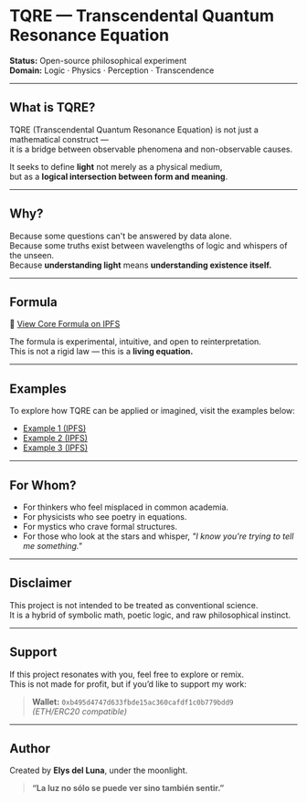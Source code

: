 # TQRE — Transcendental Quantum Resonance Equation

**Status:** Open-source philosophical experiment  
**Domain:** Logic · Physics · Perception · Transcendence

---

## What is TQRE?

TQRE (Transcendental Quantum Resonance Equation) is not just a mathematical construct —  
it is a bridge between observable phenomena and non-observable causes.

It seeks to define **light** not merely as a physical medium,  
but as a **logical intersection between form and meaning**.

---

## Why?

Because some questions can't be answered by data alone.  
Because some truths exist between wavelengths of logic and whispers of the unseen.  
Because **understanding light** means **understanding existence itself.**

---

## Formula

🔗 [View Core Formula on IPFS](https://gateway.lighthouse.storage/ipfs/bafkreif462bebw66vrqzrywfi4vg3qtl6s7pbe3nu2twac74aefjbgmsbq)

The formula is experimental, intuitive, and open to reinterpretation.  
This is not a rigid law — this is a **living equation.**

---

## Examples

To explore how TQRE can be applied or imagined, visit the examples below:

- [Example 1 (IPFS)](https://gateway.lighthouse.storage/ipfs/bafkreicdruj7xoijsqujy2bru4afm4owmsdhiqo2j223f5oapk4tnhrcfa)
- [Example 2 (IPFS)](https://gateway.lighthouse.storage/ipfs/bafkreidkdvoyl5ujge4ccslkg7t3nrzdgbolfmhllsrmodklbjv33lu2my)
- [Example 3 (IPFS)](https://tan-just-marlin-987.mypinata.cloud/ipfs/bafybeidxcy4ubexk5lhehwwntwzg4u5e43jx7yephfrvsyu5akcuydh7yq)

---

## For Whom?

- For thinkers who feel misplaced in common academia.  
- For physicists who see poetry in equations.  
- For mystics who crave formal structures.  
- For those who look at the stars and whisper, *"I know you're trying to tell me something."*

---

## Disclaimer

This project is not intended to be treated as conventional science.  
It is a hybrid of symbolic math, poetic logic, and raw philosophical instinct.

---

## Support

If this project resonates with you, feel free to explore or remix.  
This is not made for profit, but if you’d like to support my work:

> **Wallet:** `0xb495d4747d633fbde15ac360cafdf1c0b779bdd9`  
> *(ETH/ERC20 compatible)*

---

## Author

Created by **Elys del Luna**, under the moonlight.

> **“La luz no sólo se puede ver sino también sentir.”**
